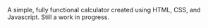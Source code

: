 A simple, fully functional calculator created using HTML, CSS, and Javascript.  Still a work in progress.